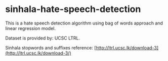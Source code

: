 # sinhala-hate-speech-detection

This is a hate speech detection algorithm using bag of words approach and linear regression model.


Dataset is provided by: UCSC LTRL. 

Sinhala stopwords and suffixes reference: [http://ltrl.ucsc.lk/download-3](http://ltrl.ucsc.lk/download-3/)


